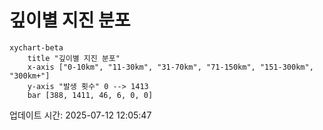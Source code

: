 # 깊이별 지진 분포

```mermaid
xychart-beta
    title "깊이별 지진 분포"
    x-axis ["0-10km", "11-30km", "31-70km", "71-150km", "151-300km", "300km+"]
    y-axis "발생 횟수" 0 --> 1413
    bar [388, 1411, 46, 6, 0, 0]
```

업데이트 시간: 2025-07-12 12:05:47
